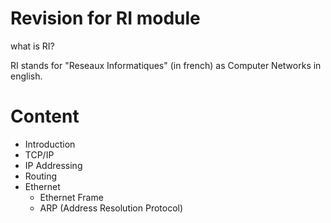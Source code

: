 # Revision for RI module

what is RI?

RI stands for "Reseaux Informatiques" (in french) as Computer Networks in english.

# Content

* Introduction
* TCP/IP
* IP Addressing
* Routing
* Ethernet
    * Ethernet Frame
    * ARP (Address Resolution Protocol)

